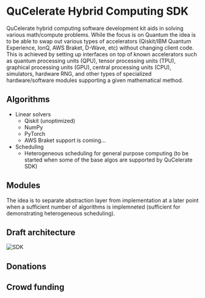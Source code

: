 # QuCelerate Hybrid Computing SDK

QuCelerate hybrid computing software development kit aids in solving various math/compute problems. While the focus is on Quantum the idea is to be able to swap out various types of accelerators (Qiskit/IBM Quantum Experience, IonQ, AWS Braket, D-Wave, etc) without changing client code. This is achieved by setting up interfaces on top of known accelerators such as quantum processing units (QPU), tensor processing units (TPU), graphical processing units (GPU), central processing units (CPU), simulators, hardware RNG, and other types of specialized hardware/software modules supporting a given mathematical method.

## Algorithms

* Linear solvers
  * Qiskit (unoptimized)
  * NumPy
  * PyTorch
  * AWS Braket support is coming...
* Scheduling
  * Heterogeneous scheduling for general purpose computing (to be started when some of the base algos are supported by QuCelerate SDK)

## Modules

The idea is to separate abstraction layer from implementation at a later point when a sufficient number of algorithms is implemneted (sufficient for demonstrating heterogeneous scheduling).

## Draft architecture

![SDK](https://user-images.githubusercontent.com/1936580/126837204-f393d694-cbed-4da1-abf8-aec82c73da9d.png)

## Donations

## Crowd funding
